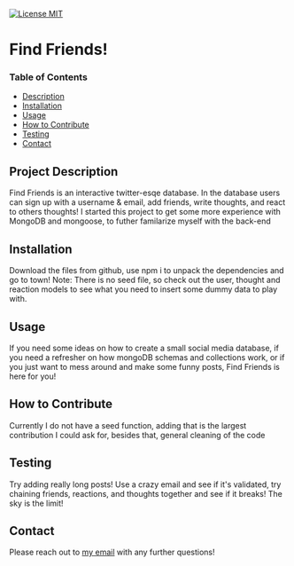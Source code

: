 [![License MIT](https://img.shields.io/badge/license-MIT-green)](https://choosealicense.com/licenses/mit/)

  # Find Friends!

  ### Table of Contents 
  - [Description](#project-description)
  - [Installation](#installation)
  - [Usage](#usage)
  - [How to Contribute](#how-to-contribute)
  - [Testing](#testing)
  - [Contact](#contact)


  ## Project Description
  Find Friends is an interactive twitter-esqe database. In the database users can sign up with a username & email, add friends, write thoughts, and react to others thoughts! I started this project to get some more experience with MongoDB and mongoose, to futher familarize myself with the back-end

  ## Installation
  Download the files from github, use npm i to unpack the dependencies and go to town! Note: There is no seed file, so check out the user, thought and reaction models to see what you need to insert some dummy data to play with.

  ## Usage
  If you need some ideas on how to create a small social media database, if you need a refresher on how mongoDB schemas and collections work, or if you just want to mess around and make some funny posts, Find Friends is here for you!

  ## How to Contribute
  Currently I do not have a seed function, adding that is the largest contribution I could ask for, besides that, general cleaning of the code

  ## Testing
  Try adding really long posts! Use a crazy email and see if it's validated, try chaining friends, reactions, and thoughts together and see if it breaks! The sky is the limit!

  ## Contact
  Please reach out to [my email](mailto:aubreyasdersmckinney@gmail.com) with any further questions!

